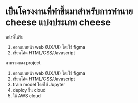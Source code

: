 # เป็นโครงงานที่ทำขึ้นมาสำหรับการทำนาย cheese แบ่งประเภท cheese
หน้าที่ได้รับ 
  1. ออกแบบหน้า web (UX/UI) โดยใช้ figma
  2. เขียนโค้ด HTML/CSS/Javascript

ภาพรวมของ project
  1. ออกแบบหน้า web (UX/UI) โดยใช้ figma
  2. เขียนโค้ด HTML/CSS/Javascript
  3. train model โดยใช้ Jupyter
  4. deploy ขึ้น cloud
  5. ใช้ AWS cloud
